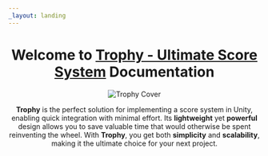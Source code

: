 ```yaml
---
_layout: landing
---
```


<div align="center">

# Welcome to **[Trophy - Ultimate Score System](https://prf.hn/l/jXnEgWB/)** Documentation

![Trophy Cover](https://assetstorev1-prd-cdn.unity3d.com/key-image/dba9d934-a2bd-4180-83e8-cc88462a012a.webp)

<p>
    <strong>Trophy</strong> is the perfect solution for implementing a score system in Unity, enabling quick integration with minimal effort.  
    Its <strong>lightweight</strong> yet <strong>powerful</strong> design allows you to save valuable time that would otherwise be spent reinventing the wheel.  
    With <strong>Trophy</strong>, you get both <strong>simplicity</strong> and <strong>scalability</strong>, making it the ultimate choice for your next project.
</p>

</div>
